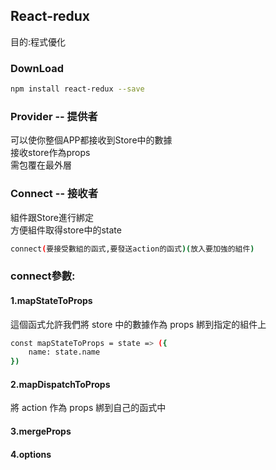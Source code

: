 <h2>React-redux</h2>

目的:程式優化<br>

<h3>DownLoad</h3>

```bash
npm install react-redux --save
```

<h3>Provider -- 提供者</h3>
可以使你整個APP都接收到Store中的數據<br>
接收store作為props<br>
需包覆在最外層

<h3>Connect -- 接收者</h3>
組件跟Store進行綁定<br>
方便組件取得store中的state<br>

```bash
connect(要接受數組的函式,要發送action的函式)(放入要加強的組件)
```
<h3>connect參數:</h3>

<h4>1.mapStateToProps</h4>
這個函式允許我們將 store 中的數據作為 props 綁到指定的組件上

```bash
const mapStateToProps = state => ({
    name: state.name
})
```

<h4>2.mapDispatchToProps</h4>
將 action 作為 props 綁到自己的函式中
<h4>3.mergeProps</h4>

<h4>4.options</h4>



